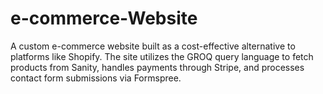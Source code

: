 # e-commerce-Website
A custom e-commerce website built as a cost-effective alternative to platforms like Shopify. The site utilizes the GROQ query language to fetch products from Sanity, handles payments through Stripe, and processes contact form submissions via Formspree.
